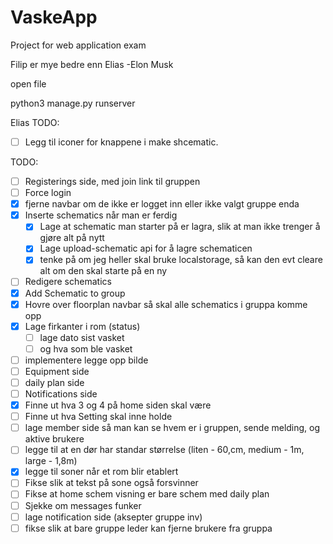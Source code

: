 # VaskeApp

Project for web application exam

Filip er mye bedre enn Elias -Elon Musk

open file

python3 manage.py runserver

Elias TODO:

* [ ] Legg til iconer for knappene i make shcematic.

TODO:

* [ ] Registerings side, med join link til gruppen
* [ ] Force login
* [X] fjerne navbar om de ikke er logget inn eller ikke valgt gruppe enda
* [X] Inserte schematics når man er ferdig
  * [X] Lage at schematic man starter på er lagra, slik at man ikke trenger å gjøre alt på nytt
  * [X] Lage upload-schematic api for å lagre schematicen
  * [X] tenke på om jeg heller skal bruke localstorage, så kan den evt cleare alt om den skal starte på en ny
* [ ] Redigere schematics
* [X] Add Schematic to group
* [X] Hovre over floorplan navbar så skal alle schematics i gruppa komme opp
* [X] Lage firkanter i rom (status)
  * [ ] lage dato sist vasket
  * [ ] og hva som ble vasket
* [ ] implementere legge opp bilde
* [ ] Equipment side
* [ ] daily plan side
* [ ] Notifications side
* [X] Finne ut hva 3 og 4 på home siden skal være
* [ ] Finne ut hva Setting skal inne holde
* [ ] lage member side så man kan se hvem er i gruppen, sende melding, og aktive brukere
* [ ] legge til at en dør har standar størrelse (liten - 60,cm, medium - 1m, large - 1,8m)
* [X] legge til soner når et rom blir etablert
* [ ] Fikse slik at tekst på sone også forsvinner
* [ ] Fikse at home schem visning er bare schem med daily plan
* [ ] Sjekke om messages funker
* [ ] lage notification side (aksepter gruppe inv)
* [ ] fikse slik at bare gruppe leder kan fjerne brukere fra gruppa
